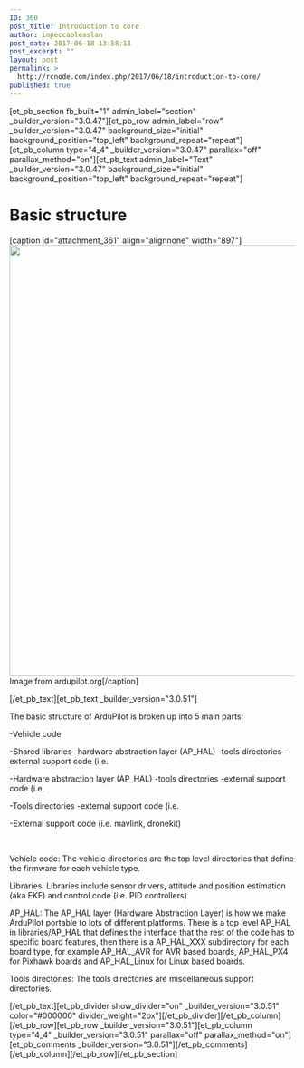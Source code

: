 ```yaml
---
ID: 360
post_title: Introduction to core
author: impeccableaslan
post_date: 2017-06-18 13:58:13
post_excerpt: ""
layout: post
permalink: >
  http://rcnode.com/index.php/2017/06/18/introduction-to-core/
published: true
---
```

[et_pb_section fb_built="1" admin_label="section" _builder_version="3.0.47"][et_pb_row admin_label="row" _builder_version="3.0.47" background_size="initial" background_position="top_left" background_repeat="repeat"][et_pb_column type="4_4" _builder_version="3.0.47" parallax="off" parallax_method="on"][et_pb_text admin_label="Text" _builder_version="3.0.47" background_size="initial" background_position="top_left" background_repeat="repeat"]
<h1>Basic structure</h1>
[caption id="attachment_361" align="alignnone" width="897"]<img class="size-full wp-image-361" src="http://rcnode.com/wp-content/uploads/2017/06/Intro-to-core.png" alt="" width="897" height="761" /> Image from ardupilot.org[/caption]

[/et_pb_text][et_pb_text _builder_version="3.0.51"]

The basic structure of ArduPilot is broken up into 5 main parts:

-Vehicle code

-Shared libraries -hardware abstraction layer (AP_HAL) -tools directories -external support code (i.e.

-Hardware abstraction layer (AP_HAL) -tools directories -external support code (i.e.

-Tools directories -external support code (i.e.

-External support code (i.e. mavlink, dronekit)

&nbsp;
<p class="">Vehicle code: The vehicle directories are the top level directories that define the firmware for each vehicle type.</p>
<p class="">Libraries: Libraries include sensor drivers, attitude and position estimation (aka EKF) and control code (i.e. PID controllers)</p>
<p class="">AP_HAL: The AP_HAL layer (Hardware Abstraction Layer) is how we make ArduPilot portable to lots of different platforms. There is a top level AP_HAL in libraries/AP_HAL that defines the interface that the rest of the code has to specific board features, then there is a AP_HAL_XXX subdirectory for each board type, for example AP_HAL_AVR for AVR based boards, AP_HAL_PX4 for Pixhawk boards and AP_HAL_Linux for Linux based boards.</p>
<p class="">Tools directories: The tools directories are miscellaneous support directories.</p>
[/et_pb_text][et_pb_divider show_divider="on" _builder_version="3.0.51" color="#000000" divider_weight="2px"][/et_pb_divider][/et_pb_column][/et_pb_row][et_pb_row _builder_version="3.0.51"][et_pb_column type="4_4" _builder_version="3.0.51" parallax="off" parallax_method="on"][et_pb_comments _builder_version="3.0.51"][/et_pb_comments][/et_pb_column][/et_pb_row][/et_pb_section]